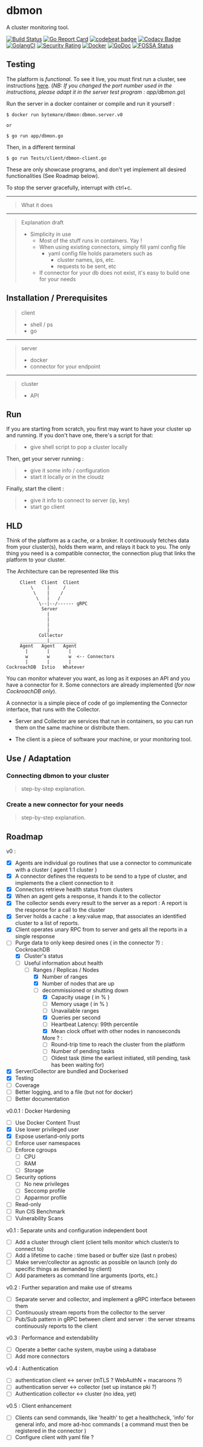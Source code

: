
# dbmon

A cluster monitoring tool.

[![Build Status](https://travis-ci.com/bytemare/dbmon.svg?branch=master)](https://travis-ci.com/bytemare/dbmon)
[![Go Report Card](https://goreportcard.com/badge/github.com/bytemare/dbmon)](https://goreportcard.com/report/github.com/bytemare/dbmon)
[![codebeat badge](https://codebeat.co/badges/7e86ba65-e7b9-4982-9996-6b42c0eb763e)](https://codebeat.co/projects/github-com-bytemare-dbmon-master)
[![Codacy Badge](https://api.codacy.com/project/badge/Grade/2f906e2104b24db88596a918c25e59e6)](https://www.codacy.com/app/bytemare/dbmon?utm_source=github.com&amp;utm_medium=referral&amp;utm_content=bytemare/dbmon&amp;utm_campaign=Badge_Grade)
[![GolangCI](https://golangci.com/badges/github.com/bytemare/dbmon.svg)](https://golangci.com/r/github.com/bytemare/dbmon)
[![Security Rating](https://sonarcloud.io/api/project_badges/measure?project=bytemare_dbmon&metric=security_rating)](https://sonarcloud.io/dashboard?id=bytemare_dbmon)
[![Docker](https://images.microbadger.com/badges/image/bytemare/dbmon:dbmon.server.v0.svg)](https://microbadger.com/images/bytemare/dbmon:dbmon.server.v0)
[![GoDoc](https://godoc.org/github.com/bytemare/dbmon?status.svg)](https://godoc.org/github.com/bytemare/dbmon)
[![FOSSA Status](https://app.fossa.com/api/projects/git%2Bgithub.com%2Fbytemare%2Fdbmon.svg?type=shield)](https://app.fossa.com/projects/git%2Bgithub.com%2Fbytemare%2Fdbmon)

## Testing

The platform is _functional_. To see it live, you must first run a cluster, see instructions [here](https://www.cockroachlabs.com/docs/stable/start-a-local-cluster-in-docker.html). (_NB: If you changed the port number used in the instructions, please adapt it in the server test program : app/dbmon.go_)

Run the server in a docker container or compile and run it yourself :

    $ docker run bytemare/dbmon:dbmon.server.v0
    
    or
    
    $ go run app/dbmon.go

Then, in a different terminal

    $ go run Tests/client/dbmon-client.go

These are only showcase programs, and don't yet implement all desired functionalities (See Roadmap below).

To stop the server gracefully, interrupt with ctrl+c.  
___
> What it does
___
> Explanation draft
>
> - Simplicity in use
>   - Most of the stuff runs in containers. Yay !
>   - When using existing connectors, simply fill yaml config file
>     - yaml config file holds parameters such as
>       - cluster names, ips, etc.
>       - requests to be sent, etc
>   - If connector for your db does not exist, it's easy to build one for your needs

## Installation / Prerequisites

> client
>
> - shell / ps
> - go
>
___
> server
>
> - docker
> - connector for your endpoint
>
___
> cluster
>
> - API

## Run

If you are starting from scratch, you first may want to have your cluster up and running. If you don't have one, there's a script for that:

> - give shell script to pop a cluster locally

Then, get your server running :

> - give it some info / configuration
> - start it locally or in the cloudz

Finally, start the client :

> - give it info to connect to server (ip, key)
> - start go client

## HLD

Think of the platform as a cache, or a broker. It continuously fetches data from your cluster(s), holds them warm, and relays it back to you.
The only thing you need is a compatible connector, the connection plug that links the platform to your cluster.

The Architecture can be represented like this

         Client  Client  Client             
             \     |     /                  
              \    |    /                   
               \   |   /                    
                \--|--/------ gRPC          
                 Server                     
                   |          
                   |                        
                   |           
                   |                        
                Collector                   
         __________|__________              
         Agent   Agent   Agent              
           |       |       |                
           w       w       w  <-- Connectors
           |       |       |                
    CockroachDB  Istio   Whatever           

You can monitor whatever you want, as long as it exposes an API and you have a connector for it.
Some connectors are already implemented (_for now CockroachDB only_).

A connector is a simple piece of code of go implementing the Connector interface, that runs with the Collector.

- Server and Collector are services that run in containers, so you can run them on the same machine or distribute them.

- The client is a piece of software your machine, or your monitoring tool.

## Use / Adaptation

### Connecting dbmon to your cluster

> step-by-step explanation.

### Create a new connector for your needs

> step-by-step explanation.

## Roadmap

v0 :

- [x] Agents are individual go routines that use a connector to communicate with a cluster ( agent 1:1 cluster )
- [x] A connector defines the requests to be send to a type of cluster, and implements the a client connection to it
- [x] Connectors retrieve health status from clusters
- [x] When an agent gets a response, it hands it to the collector
- [x] The collector sends every result to the server as a report : A report is the response for a call to the cluster
- [x] Server holds a cache : a key:value map, that associates an identified cluster to a list of reports.
- [x] Client operates unary RPC from to server and gets all the reports in a single response
- [ ] Purge data to only keep desired ones ( in the connector ?) : CockroachDB
  - [x] Cluster's status
  - [ ] Useful information about health
    - [ ] Ranges / Replicas / Nodes
      - [x] Number of ranges
      - [x] Number of nodes that are up
      - [ ] decommissioned or shutting down
        - [x] Capacity usage ( in % )
        - [ ] Memory usage ( in % )
        - [ ] Unavailable ranges
        - [x] Queries per second
        - [ ] Heartbeat Latency: 99th percentile
        - [x] Mean clock offset with other nodes in nanoseconds

        More ? :
        - [ ] Round-trip time to reach the cluster from the platform
        - [ ] Number of pending tasks
        - [ ] Oldest task (time the earliest initiated, still pending, task has been waiting for)
- [x] Server/Collector are bundled and Dockerised
- [x] Testing
- [ ] Coverage
- [ ] Better logging, and to a file (but not for docker)
- [ ] Better documentation

v0.0.1 : Docker Hardening

- [ ] Use Docker Content Trust
- [x] Use lower privileged user
- [x] Expose userland-only ports
- [ ] Enforce user namespaces
- [ ] Enforce cgroups
  - [ ] CPU
  - [ ] RAM
  - [ ] Storage
- [ ] Security options
  - [ ] No new privileges
  - [ ] Seccomp profile
  - [ ] Apparmor profile
- [ ] Read-only
- [ ] Run CIS Benchmark
- [ ] Vulnerability Scans

v0.1 : Separate units and configuration independent boot

- [ ] Add a cluster through client (client tells monitor which cluster/s to connect to)
- [ ] Add a lifetime to cache : time based or buffer size (last n probes)
- [ ] Make server/collector as agnostic as possible on launch (only do specific things as demanded by client)
- [ ] Add parameters as command line arguments (ports, etc.)

v0.2 : Further separation and make use of streams

- [ ] Separate server and collector, and implement a gRPC interface between them
- [ ] Continuously stream reports from the collector to the server
- [ ] Pub/Sub pattern in gRPC between client and server : the server streams continuously reports to the client

v0.3 : Performance and extendability

- [ ] Operate a better cache system, maybe using a database
- [ ] Add more connectors

v0.4 : Authentication

- [ ] authentication client <-> server (mTLS ? WebAuthN + macaroons ?)
- [ ] authentication server <-> collector (set up instance pki ?)
- [ ] Authentication collector <-> cluster (no idea, yet)

v0.5 : Client enhancement

- [ ] Clients can send commands, like 'health' to get a healthcheck, 'info' for general info, and more ad-hoc commands
    ( a command must then be registered in the connector )
- [ ] Configure client with yaml file ?
